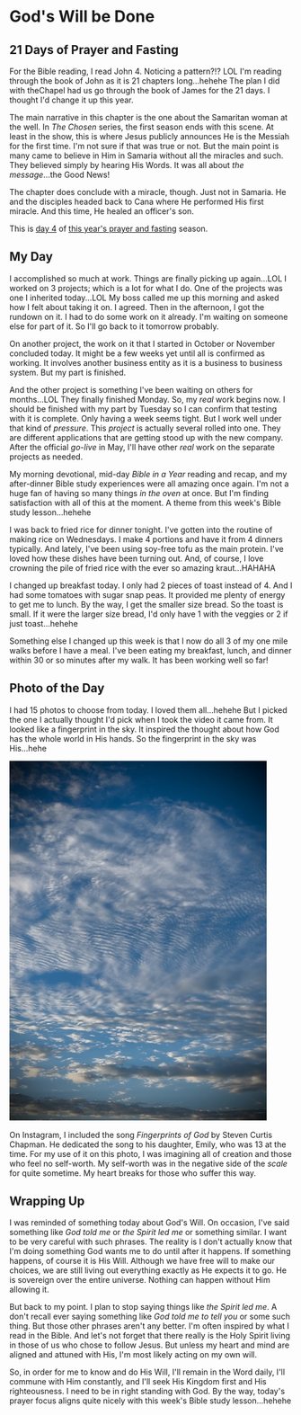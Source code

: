 # God's Will be Done

## 21 Days of Prayer and Fasting

<!--@include: ../../../bible/prayer/journal/2025/01/08_21-days.md{3,19}-->

For the Bible reading, I read John 4. Noticing a pattern?!? LOL I'm reading through the book of John as it is 21 chapters long...hehehe The plan I did with theChapel had us go through the book of James for the 21 days. I thought I'd change it up this year.

The main narrative in this chapter is the one about the Samaritan woman at the well. In *The Chosen* series, the first season ends with this scene. At least in the show, this is where Jesus publicly announces He is the Messiah for the first time. I'm not sure if that was true or not. But the main point is many came to believe in Him in Samaria without all the miracles and such. They believed simply by hearing His Words. It was all about *the message*...the Good News!

The chapter does conclude with a miracle, though. Just not in Samaria. He and the disciples headed back to Cana where He performed His first miracle. And this time, He healed an officer's son.

This is [day 4](/bible/prayer/journal/2025/01/08_21-days) of [this year's prayer and fasting](/bible/prayer/journal/2025/01/21-days) season.

## My Day

I accomplished so much at work. Things are finally picking up again...LOL I worked on 3 projects; which is a lot for what I do. One of the projects was one I inherited today...LOL My boss called me up this morning and asked how I felt about taking it on. I agreed. Then in the afternoon, I got the rundown on it. I had to do some work on it already. I'm waiting on someone else for part of it. So I'll go back to it tomorrow probably.

On another project, the work on it that I started in October or November concluded today. It might be a few weeks yet until all is confirmed as working. It involves another business entity as it is a business to business system. But my part is finished.

And the other project is something I've been waiting on others for months...LOL They finally finished Monday. So, my *real* work begins now. I should be finished with my part by Tuesday so I can confirm that testing with it is complete. Only having a week seems tight. But I work well under that kind of *pressure*. This *project* is actually several rolled into one. They are different applications that are getting stood up with the new company. After the official *go-live* in May, I'll have other *real* work on the separate projects as needed.

My morning devotional, mid-day *Bible in a Year* reading and recap, and my after-dinner Bible study experiences were all amazing once again. I'm not a huge fan of having so many things *in the oven* at once. But I'm finding satisfaction with all of this at the moment. A theme from this week's Bible study lesson...hehehe

I was back to fried rice for dinner tonight. I've gotten into the routine of making rice on Wednesdays. I make 4 portions and have it from 4 dinners typically. And lately, I've been using soy-free tofu as the main protein. I've loved how these dishes have been turning out. And, of course, I love crowning the pile of fried rice with the ever so amazing kraut...HAHAHA

I changed up breakfast today. I only had 2 pieces of toast instead of 4. And I had some tomatoes with sugar snap peas. It provided me plenty of energy to get me to lunch. By the way, I get the smaller size bread. So the toast is small. If it were the larger size bread, I'd only have 1 with the veggies or 2 if just toast...hehehe

Something else I changed up this week is that I now do all 3 of my one mile walks before I have a meal. I've been eating my breakfast, lunch, and dinner within 30 or so minutes after my walk. It has been working well so far!

## Photo of the Day

I had 15 photos to choose from today. I loved them all...hehehe But I picked the one I actually thought I'd pick when I took the video it came from. It looked like a fingerprint in the sky. It inspired the thought about how God has the whole world in His hands. So the fingerprint in the sky was His...hehe

![Clouds](./media/IMG_4962.jpeg)

On Instagram, I included the song *Fingerprints of God* by Steven Curtis Chapman. He dedicated the song to his daughter, Emily, who was 13 at the time. For my use of it on this photo, I was imagining all of creation and those who feel no self-worth. My self-worth was in the negative side of the *scale* for quite sometime. My heart breaks for those who suffer this way.

## Wrapping Up

I was reminded of something today about God's Will. On occasion, I've said something like *God told me* or *the Spirit led me* or something similar. I want to be very careful with such phrases. The reality is I don't actually know that I'm doing something God wants me to do until after it happens. If something happens, of course it is His Will. Although we have free will to make our choices, we are still living out everything exactly as He expects it to go. He is sovereign over the entire universe. Nothing can happen without Him allowing it.

But back to my point. I plan to stop saying things like *the Spirit led me*. A don't recall ever saying something like *God told me to tell you* or some such thing. But those other phrases aren't any better. I'm often inspired by what I read in the Bible. And let's not forget that there really is the Holy Spirit living in those of us who chose to follow Jesus. But unless my heart and mind are aligned and attuned with His, I'm most likely acting on my own will.

So, in order for me to know and do His Will, I'll remain in the Word daily, I'll commune with Him constantly, and I'll seek His Kingdom first and His righteousness. I need to be in right standing with God. By the way, today's prayer focus aligns quite nicely with this week's Bible study lesson...hehehe